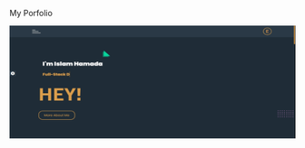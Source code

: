 My Porfolio
<div>
      <img src="images/download (1).png" style="height: 200px;" width="600px">

</div>